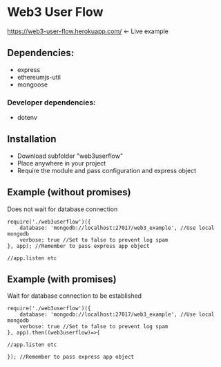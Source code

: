 # Web3 User Flow

https://web3-user-flow.herokuapp.com/ <- Live example

## Dependencies:
- express
- ethereumjs-util
- mongoose

### Developer dependencies:
- dotenv

## Installation
- Download subfolder "web3userflow"
- Place anywhere in your project
- Require the module and pass configuration and express object

## Example (without promises)
Does not wait for database connection
```
require('./web3userflow')({
	database: 'mongodb://localhost:27017/web3_example', //Use local mongodb 
	verbose: true //Set to false to prevent log spam
}, app); //Remember to pass express app object

//app.listen etc

```

## Example (with promises)
Wait for database connection to be established
```
require('./web3userflow')({
	database: 'mongodb://localhost:27017/web3_example', //Use local mongodb 
	verbose: true //Set to false to prevent log spam
}, app).then((web3userflow)=>{

//app.listen etc

}); //Remember to pass express app object
```
